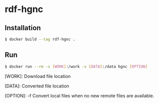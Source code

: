 # rdf-hgnc

## Installation

```bash
$ docker build --tag rdf-hgnc .
```

## Run

```bash
$ docker run --rm -v [WORK]:/work -v [DATA]:/data hgnc [OPTION]
```
[WORK]: Download file location

[DATA]: Converted file location

[OPTION]:
-f Convert local files when no new remote files are available.

